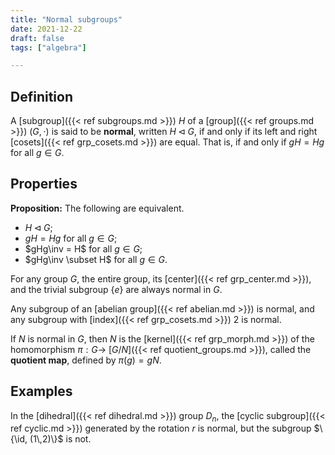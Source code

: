 ```yaml
---
title: "Normal subgroups"
date: 2021-12-22
draft: false
tags: ["algebra"]

---
```



## Definition
A [subgroup]({{< ref subgroups.md >}}) $H$ of a [group]({{< ref groups.md >}}) $(G,\cdot)$ is said to be **normal**, written $H \triangleleft G$, if and only if its left and right [cosets]({{< ref grp_cosets.md >}}) are equal. That is, if and only if $gH = Hg$ for all $g \in G$. 

## Properties
**Proposition:** The following are equivalent.

- $H \triangleleft G$;
- $gH = Hg$ for all $g \in G$;
- $gHg\inv = H$ for all $g \in G$;
- $gHg\inv \subset H$ for all $g \in G$.

For any group $G$, the entire group, its [center]({{< ref grp_center.md >}}), and the trivial subgroup $\{e\}$ are always normal in $G$. 

Any subgroup of an [abelian group]({{< ref abelian.md >}}) is normal, and any subgroup with [index]({{< ref grp_cosets.md >}}) $2$ is normal. 

If $N$ is normal in $G$, then $N$ is the [kernel]({{< ref grp_morph.md >}}) of the homomorphism $\pi: G \to$ [$G/N$]({{< ref quotient_groups.md >}}), called the **quotient map**, defined by $\pi(g) = gN$.

## Examples
In the [dihedral]({{< ref dihedral.md >}}) group $D_n$, the [cyclic subgroup]({{< ref cyclic.md >}}) generated by the rotation $r$ is normal, but the subgroup $\{\id, (1\,2)\}$ is not.